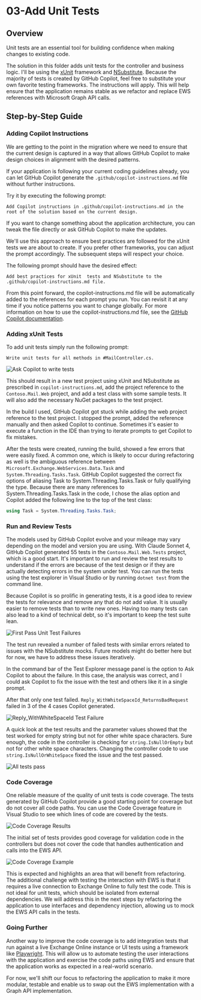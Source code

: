 # 03-Add Unit Tests

## Overview

Unit tests are an essential tool for building confidence when making changes to existing code.

The solution in this folder adds unit tests for the controller and business logic. I'll be using the [xUnit](https://xunit.net/) framework and [NSubstitute](https://nsubstitute.github.io/). Because the majority of tests is created by GitHub Copilot, feel free to substitute your own favorite testing frameworks. The instructions will apply. This will help ensure that the application remains stable as we refactor and replace EWS references with Microsoft Graph API calls.

## Step-by-Step Guide

### Adding Copilot Instructions

We are getting to the point in the migration where we need to ensure that the current design is captured in a way that allows GitHub Copilot to make design choices in alignment with the desired patterns.

If your application is following your current coding guidelines already, you can let GitHub Copilot generate the `.github/copilot-instructions.md` file without further instructions.

Try it by executing the following prompt:

```text
Add Copilot instructions in .github/copilot-instructions.md in the root of the solution based on the current design.
```

If you want to change something about the application architecture, you can tweak the file directly or ask GitHub Copilot to make the updates.

We'll use this approach to ensure best practices are followed for the xUnit tests we are about to create. If you prefer other frameworks, you can adjust the prompt accordingly. The subsequent steps will respect your choice.

The following prompt should have the desired effect:

```text
Add best practices for xUnit  tests and NSubstitute to the .github/copilot-instructions.md file.
```

From this point forward, the copilot-instructions.md file will be automatically added to the references for each prompt you run. You can revisit it at any time if you notice patterns you want to change globally. For more information on how to use the copilot-instructions.md file, see the [GitHub Copilot documentation](https://docs.github.com/en/copilot/coding-with-copilot/configuring-copilot-for-your-repository).

### Adding xUnit Tests

To add unit tests simply run the following prompt:

```text
Write unit tests for all methods in #MailController.cs.
```

![Ask Copilot to write tests](../../../docs/images/Migrations-UnitTests-CopilotWriteTest.png)

This should result in a new test project using xUnit and NSubstitute as prescribed in `copilot-instructions.md`, add the project reference to the `Contoso.Mail.Web` project, and add a test class with some sample tests. It will also add the necessary NuGet packages to the test project.

In the build I used, GitHub Copilot got stuck while adding the web project reference to the test project. I stopped the prompt, added the reference manually and then asked Copilot to continue. Sometimes it's easier to execute a function in the IDE than trying to iterate prompts to get Copilot to fix mistakes.

After the tests were created, running the build, showed a few errors that were easily fixed. A common one, which is likely to occur during refactoring as well is the ambiguous reference between `Microsoft.Exchange.WebServices.Data.Task` and `System.Threading.Tasks.Task`. GitHub Copilot suggested the correct fix options of aliasing Task to System.Threading.Tasks.Task or fully qualifying the type. Because there are many references to System.Threading.Tasks.Task in the code, I chose the alias option and Copilot added the following line to the top of the test class:

```csharp
using Task = System.Threading.Tasks.Task;
```

### Run and Review Tests

The models used by GitHub Copilot evolve and your mileage may vary depending on the model and version you are using. With Claude Sonnet 4, GitHub Copilot generated 55 tests in the `Contoso.Mail.Web.Tests` project, which is a good start. It's important to run and review the test results to understand if the errors are because of the test design or if they are actually detecting errors in the system under test. You can run the tests using the test explorer in Visual Studio or by running `dotnet test` from the command line.

Because Copilot is so prolific in generating tests, it is a good idea to review the tests for relevance and remove any that do not add value. It is usually easier to remove tests than to write new ones. Having too many tests can also lead to a kind of technical debt, so it's important to keep the test suite lean.

![First Pass Unit Test Failures](../../../docs/images/Migration-UnitTestFailures.png)

The test run revealed a number of failed tests with similar errors related to issues with the NSubstitute mocks. Future models might do better here but for now, we have to address these issues iteratively.

In the command bar of the Test Explorer message panel is the option to Ask Copilot to about the failure. In this case, the analysis was correct, and I could ask Copilot to fix the issue with the test and others like it in a single prompt.

After that only one test failed. `Reply_WithWhiteSpaceId_ReturnsBadRequest` failed in 3 of the 4 cases Copilot generated.

![`Reply_WithWhiteSpaceId` Test Failure](../../../docs/images/Migration-UnitTests-WhiteSpaceFailures.png)

A quick look at the test results and the parameter values showed that the test worked for empty string but not for other white space characters. Sure enough, the code in the controller is checking for `string.IsNullOrEmpty` but not for other white space characters. Changing the controller code to use `string.IsNullOrWhiteSpace` fixed the issue and the test passed.

![All tests pass](../../../docs/images/Migration-UnitTests-AllTestsPass.png)

### Code Coverage

One reliable measure of the quality of unit tests is code coverage. The tests generated by GitHub Copilot provide a good starting point for coverage but do not cover all code paths. You can use the Code Coverage feature in Visual Studio to see which lines of code are covered by the tests.

![Code Coverage Results](../../../docs/images/Migration-UnitTests-CodeCoverage.png)

The initial set of tests provides good coverage for validation code in the controllers but does not cover the code that handles authentication and calls into the EWS API.

![Code Coverage Example](../../../docs/images/Migration-UnitTests-CodeCoverage-Reply.png)

This is expected and highlights an area that will benefit from refactoring. The additional challenge with testing the interaction with EWS is that it requires a live connection to Exchange Online to fully test the code. This is not ideal for unit tests, which should be isolated from external dependencies. We will address this in the next steps by refactoring the application to use interfaces and dependency injection, allowing us to mock the EWS API calls in the tests.

### Going Further

Another way to improve the code coverage is to add integration tests that run against a live Exchange Online instance or UI tests using a framework like [Playwright](https://playwright.dev/). This will allow us to automate testing the user interactions with the application and exercise the code paths using EWS and ensure that the application works as expected in a real-world scenario.

For now, we'll shift our focus to refactoring the application to make it more modular, testable and enable us to swap out the EWS implementation with a Graph API implementation.
